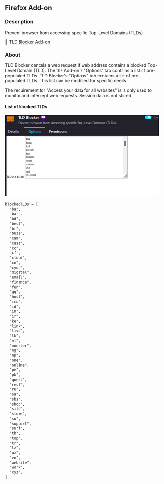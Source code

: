 ## Firefox Add-on

### Description
Prevent browser from accessing specific Top-Level Domains (TLDs).

🔗 [TLD Blocker Add-on](https://addons.mozilla.org/en-US/firefox/addon/tld-blocker/)

### About
TLD Blocker cancels a web request if web address contains a blocked Top-Level Domain (TLD). The the Add-on's "Options" tab contains a list of pre-populated TLDs. TLD Blocker's "Options" tab contains a list of pre-populated TLDs. This list can be modified for specific needs.

The requirement for "Access your data for all websites" is is only used to monitor and intercept web requests.  Session data is not stored.

#### List of blocked TLDs

![tld-blocker](images/tld-blocker.png)

```
blockedTLDs = [
  "ba",
  "bar",
  "bd",
  "best",
  "br",
  "buzz",
  "cam",
  "casa",
  "cc",
  "cf",
  "cloud",
  "cn",
  "cyou",
  "digital",
  "email",
  "finance",
  "fun",
  "gq",
  "host",
  "icu",
  "id",
  "in",
  "ir",
  "ke",
  "link",
  "live",
  "lk",
  "ml",
  "monster",
  "ng",
  "np",
  "one",
  "online",
  "pe",
  "pk",
  "quest",
  "rest",
  "ru",
  "sa",
  "sbs",
  "shop",
  "site",
  "store",
  "su",
  "support",
  "surf",
  "th",
  "top",
  "tr",
  "tz",
  "uz",
  "vn",
  "website",
  "work",
  "xyz",
]
```
